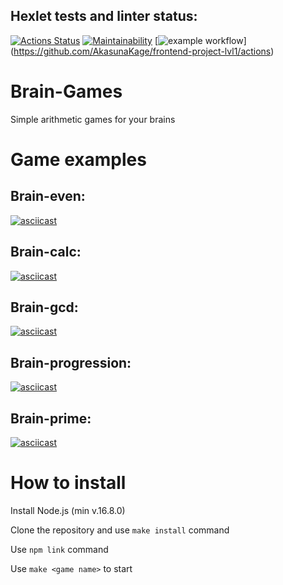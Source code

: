 ## Hexlet tests and linter status:
[![Actions Status](https://github.com/AkasunaKage/frontend-project-lvl1/workflows/hexlet-check/badge.svg)](https://github.com/AkasunaKage/frontend-project-lvl1/actions) [![Maintainability](https://api.codeclimate.com/v1/badges/928c5e28edbcd8a24b35/maintainability)](https://codeclimate.com/github/AkasunaKage/frontend-project-lvl1/maintainability) [![example workflow](https://github.com/AkasunaKage/frontend-project-lvl1/actions/workflows/linter.yml/badge.svg)] (https://github.com/AkasunaKage/frontend-project-lvl1/actions)

# Brain-Games

Simple arithmetic games for your brains

# Game examples

## Brain-even:

[![asciicast](https://asciinema.org/a/GMy5ROL55cG9QYA2mqFm0h7So.svg)](https://asciinema.org/a/GMy5ROL55cG9QYA2mqFm0h7So)

## Brain-calc:

[![asciicast](https://asciinema.org/a/feu764fQnpWGEFbACafsCo26J.svg)](https://asciinema.org/a/feu764fQnpWGEFbACafsCo26J)

## Brain-gcd:

[![asciicast](https://asciinema.org/a/4g4WngdYTAkK2r30BytWqftWx.svg)](https://asciinema.org/a/4g4WngdYTAkK2r30BytWqftWx)

## Brain-progression:

[![asciicast](https://asciinema.org/a/JbxzRqH4j3aOHkDFXn5Ql3in5.svg)](https://asciinema.org/a/JbxzRqH4j3aOHkDFXn5Ql3in5)

## Brain-prime:

[![asciicast](https://asciinema.org/a/O2rRCdCGwebJvkvT3b1s8QJms.svg)](https://asciinema.org/a/O2rRCdCGwebJvkvT3b1s8QJms)

# How to install

Install Node.js (min v.16.8.0)

Clone the repository and use `make install` command

Use `npm link` command

Use `make <game name>` to start
